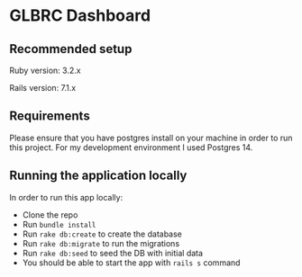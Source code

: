 # GLBRC Dashboard

## Recommended setup
Ruby version: 3.2.x

Rails version: 7.1.x

## Requirements
Please ensure that you have postgres install on your machine in order to run this project.
For my development environment I used Postgres 14.

## Running the application locally
In order to run this app locally:
* Clone the repo
* Run `bundle install`
* Run `rake db:create` to create the database
* Run `rake db:migrate` to run the migrations
* Run `rake db:seed` to seed the DB with initial data
* You should be able to start the app with `rails s` command
